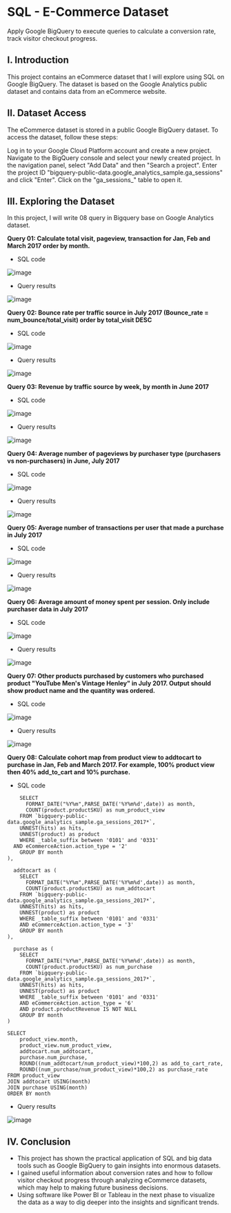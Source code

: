 # SQL - E-Commerce Dataset
Apply Google BigQuery to execute queries to calculate a conversion rate, track visitor checkout progress.

## I. Introduction
This project contains an eCommerce dataset that I will explore using SQL on Google BigQuery. The dataset is based on the Google Analytics public dataset and contains data from an eCommerce website.

## II. Dataset Access
The eCommerce dataset is stored in a public Google BigQuery dataset. To access the dataset, follow these steps:

Log in to your Google Cloud Platform account and create a new project.
Navigate to the BigQuery console and select your newly created project.
In the navigation panel, select "Add Data" and then "Search a project".
Enter the project ID "bigquery-public-data.google_analytics_sample.ga_sessions" and click "Enter".
Click on the "ga_sessions_" table to open it.

## III. Exploring the Dataset
In this project, I will write 08 query in Bigquery base on Google Analytics dataset. 

**Query 01:  Calculate total visit, pageview, transaction for Jan, Feb and March 2017 order by month.**

-  SQL code

![image](https://github.com/MinhAnh99/SQL/assets/74374068/b488ae99-41ce-4826-8ada-8c28a1c2c056) 

-  Query results

![image](https://github.com/MinhAnh99/SQL/assets/74374068/8d234178-6268-42e6-b199-52b893173d8c)


**Query 02: Bounce rate per traffic source in July 2017 (Bounce_rate = num_bounce/total_visit) order by total_visit DESC**

-  SQL code

![image](https://github.com/MinhAnh99/SQL/assets/74374068/f7697179-1c9e-4782-b351-9e0277e04336)

-  Query results

![image](https://github.com/MinhAnh99/SQL/assets/74374068/8ec04198-fa1a-4611-85a5-9990f9f3fff0)


**Query 03:  Revenue by traffic source by week, by month in June 2017**

-  SQL code

![image](https://github.com/MinhAnh99/SQL/assets/74374068/dca1bebc-ca2d-4f87-be07-af8639402df8)

-  Query results

![image](https://github.com/MinhAnh99/SQL/assets/74374068/f0a1c04a-d6e4-4d92-8c1e-4449dd11aef6)


**Query 04: Average number of pageviews by purchaser type (purchasers vs non-purchasers) in June, July 2017**

-  SQL code

![image](https://github.com/MinhAnh99/SQL/assets/74374068/35bb3965-f9b4-4463-8d30-4c1b9393f3ec)

-  Query results

![image](https://github.com/MinhAnh99/SQL/assets/74374068/08b5006f-d783-48d2-a207-8ccf0b133f56)


**Query 05: Average number of transactions per user that made a purchase in July 2017**

-  SQL code

![image](https://github.com/MinhAnh99/SQL/assets/74374068/2391d1fd-ca57-4598-a1aa-967b47815494)


-  Query results

![image](https://github.com/MinhAnh99/SQL/assets/74374068/6f4a19c3-4f1d-48d5-9025-ca2ad72bdb4a)


**Query 06: Average amount of money spent per session. Only include purchaser data in July 2017**

-  SQL code

![image](https://github.com/MinhAnh99/SQL/assets/74374068/8449aabe-a9c1-4f47-bfee-eb644fc096f5)


-  Query results

![image](https://github.com/MinhAnh99/SQL/assets/74374068/593f4890-b7fd-45cd-9c99-4d740faba115)


**Query 07: Other products purchased by customers who purchased product "YouTube Men's Vintage Henley" in July 2017. Output should show product name and the quantity was ordered.**

-  SQL code

![image](https://github.com/MinhAnh99/SQL/assets/74374068/31a7f56a-8267-464f-bd82-d31b342ad98f)

-  Query results

![image](https://github.com/MinhAnh99/SQL/assets/74374068/77cc25b4-76c9-4c95-8291-051402dfe733)


**Query 08: Calculate cohort map from product view to addtocart to purchase in Jan, Feb and March 2017. For example, 100% product view then 40% add_to_cart and 10% purchase.**

-  SQL code

``` WITH product_view as (
    SELECT
      FORMAT_DATE("%Y%m",PARSE_DATE('%Y%m%d',date)) as month,
      COUNT(product.productSKU) as num_product_view
    FROM `bigquery-public-data.google_analytics_sample.ga_sessions_2017*`,
    UNNEST(hits) as hits,
    UNNEST(product) as product
    WHERE _table_suffix between '0101' and '0331'
  AND eCommerceAction.action_type = '2'
    GROUP BY month
), 

  addtocart as (
    SELECT
      FORMAT_DATE("%Y%m",PARSE_DATE('%Y%m%d',date)) as month,
      COUNT(product.productSKU) as num_addtocart
    FROM `bigquery-public-data.google_analytics_sample.ga_sessions_2017*`,
    UNNEST(hits) as hits,
    UNNEST(product) as product
    WHERE _table_suffix between '0101' and '0331'
    AND eCommerceAction.action_type = '3'
    GROUP BY month
),

  purchase as (
    SELECT
      FORMAT_DATE("%Y%m",PARSE_DATE('%Y%m%d',date)) as month,
      COUNT(product.productSKU) as num_purchase
    FROM `bigquery-public-data.google_analytics_sample.ga_sessions_2017*`,
    UNNEST(hits) as hits,
    UNNEST(product) as product
    WHERE _table_suffix between '0101' and '0331'
    AND eCommerceAction.action_type = '6'
    AND product.productRevenue IS NOT NULL
    GROUP BY month
)

SELECT
    product_view.month,
    product_view.num_product_view,
    addtocart.num_addtocart,
    purchase.num_purchase,
    ROUND((num_addtocart/num_product_view)*100,2) as add_to_cart_rate,
    ROUND((num_purchase/num_product_view)*100,2) as purchase_rate
FROM product_view
JOIN addtocart USING(month)
JOIN purchase USING(month)
ORDER BY month
```

-  Query results

![image](https://github.com/MinhAnh99/SQL/assets/74374068/0829e411-7fc4-4b6c-bd8b-e8c50d884230)

## IV. Conclusion
-  This project has shown the practical application of SQL and big data tools such as Google BigQuery to gain insights into enormous datasets.
-  I gained useful information about conversion rates and how to follow visitor checkout progress through analyzing eCommerce datasets, which may help to making future business decisions.
-  Using software like Power BI or Tableau in the next phase to visualize the data as a way to dig deeper into the insights and significant trends.
